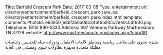 Title:          Barfield Crescent Park
Date:           2017-03-08
Type:           entertainment
url:            directory/entertainment/barfield_crescent_park
save_as:        directory/entertainment/barfield_crescent_park/index.html
template:       comments
PhotoId:        e90950_e8bf3b6a0bb346f9b945c2ee0c0df930.png
Telephone:      (615) 890-5333
Address:        697 Veterans Parkway Murfreesboro, TN 37128
website:        http://www.murfreesborotn.gov/index.aspx?nid=181

منتزة يحتوي على ملاعب رياضية ومناطق لالعاب الاطفال ودورات مياه للجنسين وجلسات مظللة متعددة مجهزة بطاولات شوي وممشى في الغابة
